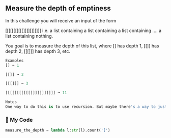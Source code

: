 ## Measure the depth of emptiness

In this challenge you will receive an input of the form

[[[[[[[[[[[]]]]]]]]]]]
i.e. a list containing a list containing a list containing .... a list containing nothing.

You goal is to measure the depth of this list, where [] has depth 1, [[]] has depth 2, [[[]]] has depth 3, etc.
```python
Examples
[] ➞ 1

[[]] ➞ 2

[[[]]] ➞ 3

[[[[[[[[[[[]]]]]]]]]]] ➞ 11

Notes
One way to do this is to use recursion. But maybe there's a way to just "count the brackets"?
```
### :snake: My Code
```python
measure_the_depth = lambda l:str(l).count('[')

```
